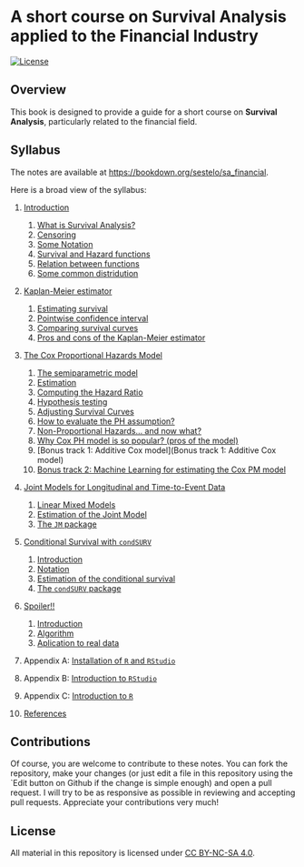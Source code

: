 # A short course on Survival Analysis applied to the Financial Industry

[![License](https://img.shields.io/badge/license-CC_BY--NC--SA_4.0-blue.svg)](https://creativecommons.org/licenses/by-nc-sa/4.0/)


## Overview

This book is designed to provide a guide for a short course on **Survival Analysis**, particularly related to the financial field. 





## Syllabus

The notes are available at <https://bookdown.org/sestelo/sa_financial>.

Here is a broad view of the syllabus:

1.  [Introduction](https://bookdown.org/sestelo/sa_financial/intro.html)
    1.  [What is Survival Analysis?](https://bookdown.org/sestelo/sa_financial/intro-what.html)
    2.  [Censoring](https://bookdown.org/sestelo/sa_financial/intro-cendor.html)
    3.  [Some Notation](https://bookdown.org/sestelo/sa_financial/intro-notation.html)
    4.  [Survival and Hazard functions](https://bookdown.org/sestelo/sa_financial/intro-functions.html)
    5.  [Relation between functions](https://bookdown.org/sestelo/sa_financial/relation-between-functions.html)
    6.  [Some common distridution](https://bookdown.org/sestelo/sa_financial/intro-distri.html)
    
    
    
2.  [Kaplan-Meier estimator](https://bookdown.org/sestelo/sa_financial/km.html)
    1.  [Estimating survival](https://bookdown.org/sestelo/sa_financial/estimating-survival-by-means-of-the-kaplan-meier-estimator.html)
    2.  [Pointwise confidence interval](https://bookdown.org/sestelo/sa_financial/pointwise-confidence-interval-for-st.html)
    3.  [Comparing survival curves](https://bookdown.org/sestelo/sa_financial/comparing-survival-curves.html)
    4.  [Pros and cons of the Kaplan-Meier estimator](https://bookdown.org/sestelo/sa_financial/pros-and-cons-of-the-kaplan-meirs-estimator.html)
    

3.  [The Cox Proportional Hazards Model](https://bookdown.org/sestelo/sa_financial/cox.html)
    1.  [The semiparametric model](https://bookdown.org/sestelo/sa_financial/the-semiparametric-model.html)
    2.  [Estimation](https://bookdown.org/sestelo/sa_financial/estimation.html)
    3.  [Computing the Hazard Ratio](https://bookdown.org/sestelo/sa_financial/computing-the-hazard-ratio.html)
    4.  [Hypothesis testing](https://bookdown.org/sestelo/sa_financial/hypothesis-testing.html)
    5.  [Adjusting Survival Curves](https://bookdown.org/sestelo/sa_financial/adjusting-survival-curves.html)
    6.  [How to evaluate the PH assumption?](https://bookdown.org/sestelo/sa_financial/how-to-evaluate-the-ph-assumption.html)
    7.  [Non-Proportional Hazards… and now what?](https://bookdown.org/sestelo/sa_financial/non-proportional-hazards-and-now-what.html)
    8.  [Why Cox PH model is so popular? (pros of the model)](https://bookdown.org/sestelo/sa_financial/why-cox-ph-model-is-so-popular-pros-of-the-model.html)
    9.  [Bonus track 1: Additive Cox model](Bonus track 1: Additive Cox model)
    10. [Bonus track 2: Machine Learning for estimating the Cox PM model](https://bookdown.org/sestelo/sa_financial/bonus-track-2-machine-learning-for-estimating-the-cox-pm-model.html)
    

4.  [Joint Models for Longitudinal and Time-to-Event Data](https://bookdown.org/sestelo/sa_financial/joint-models-for-longitudinal-and-time-to-event-data.html)
    1.  [Linear Mixed Models](https://bookdown.org/sestelo/sa_financial/linear-mixed-models.html)
    2.  [Estimation of the Joint Model](https://bookdown.org/sestelo/sa_financial/estimation-of-the-joint-model.html)
    3.  [The `JM` package](https://bookdown.org/sestelo/sa_financial/the-jm-package.html)

5.  [Conditional Survival with `condSURV`](https://bookdown.org/sestelo/sa_financial/condsurv.html)
    1.  [Introduction](https://bookdown.org/sestelo/sa_financial/introduction.html)
    2.  [Notation](https://bookdown.org/sestelo/sa_financial/notation.html)
    3.  [Estimation of the conditional survival](https://bookdown.org/sestelo/sa_financial/estimation-of-the-conditional-survival.html)
    4.  [The `condSURV` package](https://bookdown.org/sestelo/sa_financial/the-condsurv-package.html)
    

6.  [Spoiler!!](https://bookdown.org/sestelo/sa_financial/clustcurv.html)
    1.  [Introduction](https://bookdown.org/sestelo/sa_financial/introduction-1.html)
    2.  [Algorithm](https://bookdown.org/sestelo/sa_financial/algortihm.html)
    3.  [Aplication to real data](https://bookdown.org/sestelo/sa_financial/aplication-to-real-data.html)
    
7.  Appendix A: [Installation of `R` and `RStudio`](https://bookdown.org/sestelo/sa_financial/appendix-install.html)

8.  Appendix B: [Introduction to `RStudio`](https://bookdown.org/sestelo/sa_financial/appendix-rstudio.html)

9.  Appendix C: [Introduction to `R`](https://bookdown.org/sestelo/sa_financial/appendix-r.html)

10. [References](https://bookdown.org/sestelo/sa_financial/references.html)


## Contributions

Of course, you are welcome to contribute to these notes. You can fork the repository, make your changes (or just edit a file in this repository using the `Edit button on Github if the change is simple enough) and open a pull request. I will try to be as responsive as possible in reviewing and accepting pull requests. Appreciate your contributions very much!


## License

All material in this repository is licensed under [CC BY-NC-SA 4.0](https://creativecommons.org/licenses/by-nc-sa/4.0/).
